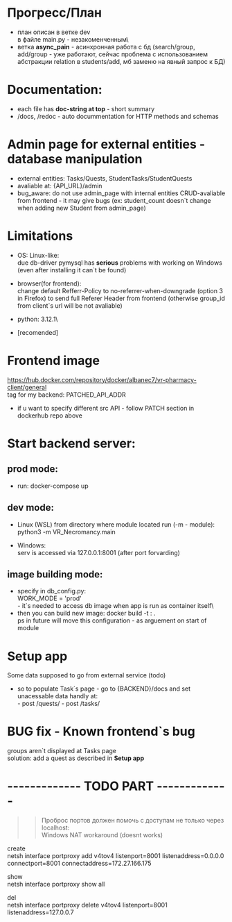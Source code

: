 # Прогресс/План
- план описан в ветке dev\
в файле main.py - незакоменченным\
- ветка **async_pain** - асинхронная работа с бд (search/group, add/group - уже работают, сейчас проблема с использованием абстракции relation в students/add, мб заменю на явный запрос к БД)




# Documentation:
 - each file has **doc-string at top** - short summary
 - /docs, /redoc - auto docummentation for HTTP methods and schemas 

# Admin page for external entities - database manipulation
 - external entities: Tasks/Quests, StudentTasks/StudentQuests
 - avaliable at: {API_URL}/admin
 - bug_aware: do not use admin_page with internal entities CRUD-avaliable from frontend - it may give bugs (ex: student_count doesn`t change when adding new Student from admin_page)  

# Limitations
- OS: Linux-like:\
 due db-driver pymysql has **serious** problems with working on Windows (even after installing it can`t be found)

- browser(for frontend): \
  change default Refferr-Policy to no-referrer-when-downgrade (option 3 in Firefox) to send full Referer Header from frontend (otherwise group_id from client`s url will be not avaliable)  

- python: 3.12.1\

- [recomended] <use venv>

# Frontend image
https://hub.docker.com/repository/docker/albanec7/vr-pharmacy-client/general \
tag for my backend: PATCHED_API_ADDR

- if u want to specify different src API - follow PATCH section in dockerhub repo above 

# Start backend server:

## prod mode:
- run: docker-compose up 

## dev mode:
- Linux (WSL) 
  from directory where module located run (-m - module):\
   python3 -m VR_Necromancy.main 

- Windows:\
  serv is accessed via 127.0.0.1:8001 (after port forvarding)

## image building mode:
- specify in db_config.py:\
WORK_MODE = 'prod'\
\- it`s needed to access db image when app is run as container itself\
- then you can build new image: docker build -t <name>:<tag> .\
ps in future will move this configuration - as arguement on start of module


# Setup app
Some data supposed to go from external service (todo)
- so to populate Task`s page - go to {BACKEND}/docs 
    and set unacessable data handly at:\
      - post /quests/
      - post /tasks/


# BUG fix - Known frontend`s bug
groups aren`t displayed at Tasks page\
solution: add a quest as described in **Setup app**


# ------------- TODO PART ------------- 
>> Проброс портов должен помочь с доступам не только через localhost:\
Windows NAT workaround (doesnt works)

create\
netsh interface portproxy add v4tov4 listenport=8001 listenaddress=0.0.0.0 connectport=8001 connectaddress=172.27.166.175

show\
netsh interface portproxy show all

del\
netsh interface portproxy delete v4tov4 listenport=8001 listenaddress=127.0.0.7
